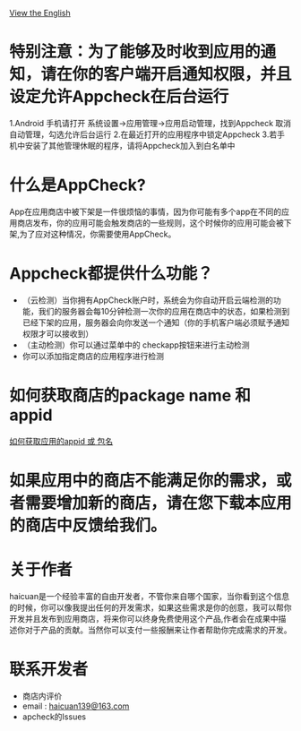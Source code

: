 [View the English](https://github.com/haicuan139/appcheck/blob/master/help-en.md)
# 特别注意：为了能够及时收到应用的通知，请在你的客户端开启通知权限，并且设定允许Appcheck在后台运行
1.Android 手机请打开 系统设置->应用管理->应用启动管理，找到Appcheck 取消自动管理，勾选允许后台运行
2.在最近打开的应用程序中锁定Appcheck
3.若手机中安装了其他管理休眠的程序，请将Appcheck加入到白名单中
# 什么是AppCheck?
App在应用商店中被下架是一件很烦恼的事情，因为你可能有多个app在不同的应用商店发布，你的应用可能会触发商店的一些规则，这个时候你的应用可能会被下架,为了应对这种情况，你需要使用AppCheck。
# Appcheck都提供什么功能？
- （云检测）当你拥有AppCheck账户时，系统会为你自动开启云端检测的功能，我们的服务器会每10分钟检测一次你的应用在商店中的状态，如果检测到已经下架的应用，服务器会向你发送一个通知（你的手机客户端必须赋予通知权限才可以接收到）
- （主动检测）你可以通过菜单中的 checkapp按钮来进行主动检测
- 你可以添加指定商店的应用程序进行检测
# 如何获取商店的package name 和 appid
  
  [如何获取应用的appid 或 包名](https://github.com/haicuan139/appcheck/blob/master/store.md)
# 如果应用中的商店不能满足你的需求，或者需要增加新的商店，请在您下载本应用的商店中反馈给我们。

# 关于作者
haicuan是一个经验丰富的自由开发者，不管你来自哪个国家，当你看到这个信息的时候，你可以像我提出任何的开发需求，如果这些需求是你的创意，我可以帮你开发并且发布到应用商店，将来你可以终身免费使用这个产品,作者会在成果中描述你对于产品的贡献。当然你可以支付一些报酬来让作者帮助你完成需求的开发。
# 联系开发者
- 商店内评价
- email : haicuan139@163.com
- apcheck的Issues

